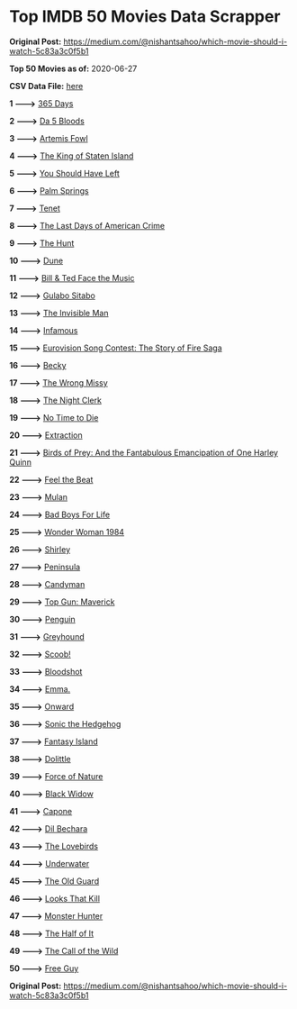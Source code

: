# Top IMDB 50 Movies Data Scrapper

**Original Post:** https://medium.com/@nishantsahoo/which-movie-should-i-watch-5c83a3c0f5b1

**Top 50 Movies as of:** 2020-06-27

**CSV Data File:** [here](/Data/data.csv)

**1 --->** [365 Days](https://www.imdb.com/title/tt10886166/?ref_=adv_li_tt)

**2 --->** [Da 5 Bloods](https://www.imdb.com/title/tt9777644/?ref_=adv_li_tt)

**3 --->** [Artemis Fowl](https://www.imdb.com/title/tt3089630/?ref_=adv_li_tt)

**4 --->** [The King of Staten Island](https://www.imdb.com/title/tt9686708/?ref_=adv_li_tt)

**5 --->** [You Should Have Left](https://www.imdb.com/title/tt8201852/?ref_=adv_li_tt)

**6 --->** [Palm Springs](https://www.imdb.com/title/tt9484998/?ref_=adv_li_tt)

**7 --->** [Tenet](https://www.imdb.com/title/tt6723592/?ref_=adv_li_tt)

**8 --->** [The Last Days of American Crime](https://www.imdb.com/title/tt1552211/?ref_=adv_li_tt)

**9 --->** [The Hunt](https://www.imdb.com/title/tt8244784/?ref_=adv_li_tt)

**10 --->** [Dune](https://www.imdb.com/title/tt1160419/?ref_=adv_li_tt)

**11 --->** [Bill & Ted Face the Music](https://www.imdb.com/title/tt1086064/?ref_=adv_li_tt)

**12 --->** [Gulabo Sitabo](https://www.imdb.com/title/tt10333912/?ref_=adv_li_tt)

**13 --->** [The Invisible Man](https://www.imdb.com/title/tt1051906/?ref_=adv_li_tt)

**14 --->** [Infamous](https://www.imdb.com/title/tt7703924/?ref_=adv_li_tt)

**15 --->** [Eurovision Song Contest: The Story of Fire Saga](https://www.imdb.com/title/tt8580274/?ref_=adv_li_tt)

**16 --->** [Becky](https://www.imdb.com/title/tt10314450/?ref_=adv_li_tt)

**17 --->** [The Wrong Missy](https://www.imdb.com/title/tt9619798/?ref_=adv_li_tt)

**18 --->** [The Night Clerk](https://www.imdb.com/title/tt7979142/?ref_=adv_li_tt)

**19 --->** [No Time to Die](https://www.imdb.com/title/tt2382320/?ref_=adv_li_tt)

**20 --->** [Extraction](https://www.imdb.com/title/tt8936646/?ref_=adv_li_tt)

**21 --->** [Birds of Prey: And the Fantabulous Emancipation of One Harley Quinn](https://www.imdb.com/title/tt7713068/?ref_=adv_li_tt)

**22 --->** [Feel the Beat](https://www.imdb.com/title/tt10714856/?ref_=adv_li_tt)

**23 --->** [Mulan](https://www.imdb.com/title/tt4566758/?ref_=adv_li_tt)

**24 --->** [Bad Boys For Life](https://www.imdb.com/title/tt1502397/?ref_=adv_li_tt)

**25 --->** [Wonder Woman 1984](https://www.imdb.com/title/tt7126948/?ref_=adv_li_tt)

**26 --->** [Shirley](https://www.imdb.com/title/tt8430598/?ref_=adv_li_tt)

**27 --->** [Peninsula](https://www.imdb.com/title/tt8850222/?ref_=adv_li_tt)

**28 --->** [Candyman](https://www.imdb.com/title/tt9347730/?ref_=adv_li_tt)

**29 --->** [Top Gun: Maverick](https://www.imdb.com/title/tt1745960/?ref_=adv_li_tt)

**30 --->** [Penguin](https://www.imdb.com/title/tt11323316/?ref_=adv_li_tt)

**31 --->** [Greyhound](https://www.imdb.com/title/tt6048922/?ref_=adv_li_tt)

**32 --->** [Scoob!](https://www.imdb.com/title/tt3152592/?ref_=adv_li_tt)

**33 --->** [Bloodshot](https://www.imdb.com/title/tt1634106/?ref_=adv_li_tt)

**34 --->** [Emma.](https://www.imdb.com/title/tt9214832/?ref_=adv_li_tt)

**35 --->** [Onward](https://www.imdb.com/title/tt7146812/?ref_=adv_li_tt)

**36 --->** [Sonic the Hedgehog](https://www.imdb.com/title/tt3794354/?ref_=adv_li_tt)

**37 --->** [Fantasy Island](https://www.imdb.com/title/tt0983946/?ref_=adv_li_tt)

**38 --->** [Dolittle](https://www.imdb.com/title/tt6673612/?ref_=adv_li_tt)

**39 --->** [Force of Nature](https://www.imdb.com/title/tt10308928/?ref_=adv_li_tt)

**40 --->** [Black Widow](https://www.imdb.com/title/tt3480822/?ref_=adv_li_tt)

**41 --->** [Capone](https://www.imdb.com/title/tt6199572/?ref_=adv_li_tt)

**42 --->** [Dil Bechara](https://www.imdb.com/title/tt8110330/?ref_=adv_li_tt)

**43 --->** [The Lovebirds](https://www.imdb.com/title/tt8851668/?ref_=adv_li_tt)

**44 --->** [Underwater](https://www.imdb.com/title/tt5774060/?ref_=adv_li_tt)

**45 --->** [The Old Guard](https://www.imdb.com/title/tt7556122/?ref_=adv_li_tt)

**46 --->** [Looks That Kill](https://www.imdb.com/title/tt8179470/?ref_=adv_li_tt)

**47 --->** [Monster Hunter](https://www.imdb.com/title/tt6475714/?ref_=adv_li_tt)

**48 --->** [The Half of It](https://www.imdb.com/title/tt9683478/?ref_=adv_li_tt)

**49 --->** [The Call of the Wild](https://www.imdb.com/title/tt7504726/?ref_=adv_li_tt)

**50 --->** [Free Guy](https://www.imdb.com/title/tt6264654/?ref_=adv_li_tt)

**Original Post:** https://medium.com/@nishantsahoo/which-movie-should-i-watch-5c83a3c0f5b1
